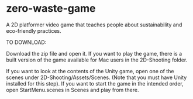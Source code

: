 # zero-waste-game
A 2D platformer video game that teaches people about sustainability and eco-friendly practices.

TO DOWNLOAD:

Download the zip file and open it. If you want to play the game, there is a built version of the game available for Mac users in the 2D-Shooting folder. 

If you want to look at the contents of the Unity game, open one of the scenes under 2D-Shooting/Assets/Scenes. (Note that you must have Unity installed for this step). If you want to start the game in the intended order, open StartMenu.scenes in Scenes and play from there.
